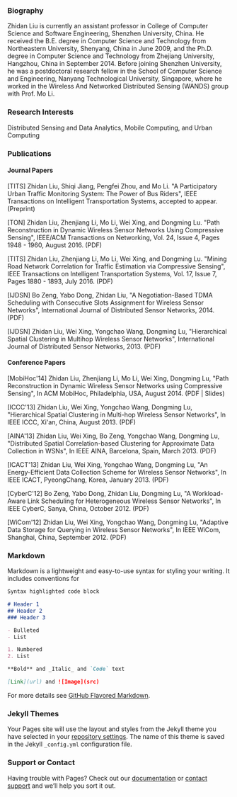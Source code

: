 
### Biography

Zhidan Liu is currently an assistant professor in College of Computer Science and Software Engineering, Shenzhen University, China. He received the B.E. degree in Computer Science and Technology from Northeastern University, Shenyang, China in June 2009, and the Ph.D. degree in Computer Science and Technology from Zhejiang University, Hangzhou, China in September 2014. Before joining Shenzhen University, he was a postdoctoral research fellow in the School of Computer Science and Engineering, Nanyang Technological University, Singapore, where he worked in the Wireless And Networked Distributed Sensing (WANDS) group with Prof. Mo Li. 

### Research Interests

Distributed Sensing and Data Analytics, Mobile Computing, and Urban Computing

### Publications

#### Journal Papers

[TITS] Zhidan Liu, Shiqi Jiang, Pengfei Zhou, and Mo Li. "A Participatory Urban Traffic Monitoring System: The Power of Bus Riders", IEEE Transactions on Intelligent Transportation Systems, accepted to appear. (Preprint)

[TON] Zhidan Liu, Zhenjiang Li, Mo Li, Wei Xing, and Dongming Lu. "Path Reconstruction in Dynamic Wireless Sensor Networks Using Compressive Sensing", IEEE/ACM Transactions on Networking, Vol. 24, Issue 4, Pages 1948 - 1960, August 2016. (PDF)

[TITS] Zhidan Liu, Zhenjiang Li, Mo Li, Wei Xing, and Dongming Lu. "Mining Road Network Correlation for Traffic Estimation via Compressive Sensing", IEEE Transactions on Intelligent Transportation Systems, Vol. 17, Issue 7, Pages 1880 - 1893, July 2016. (PDF)

[IJDSN] Bo Zeng, Yabo Dong, Zhidan Liu, "A Negotiation-Based TDMA Scheduling with Consecutive Slots Assignment for Wireless Sensor Networks", International Journal of Distributed Sensor Networks, 2014. (PDF)

[IJDSN] Zhidan Liu, Wei Xing, Yongchao Wang, Dongming Lu, "Hierarchical Spatial Clustering in Multihop Wireless Sensor Networks", International Journal of Distributed Sensor Networks, 2013. (PDF)

#### Conference Papers

[MobiHoc'14] Zhidan Liu, Zhenjiang Li, Mo Li, Wei Xing, Dongming Lu, "Path Reconstruction in Dynamic Wireless Sensor Networks using Compressive Sensing", In ACM MobiHoc, Philadelphia, USA, August 2014. (PDF | Slides)

[ICCC'13] Zhidan Liu, Wei Xing, Yongchao Wang, Dongming Lu, "Hierarchical Spatial Clustering in Multi-hop Wireless Sensor Networks", In IEEE ICCC, Xi'an, China, August 2013. (PDF)

[AINA'13] Zhidan Liu, Wei Xing, Bo Zeng, Yongchao Wang, Dongming Lu, "Distributed Spatial Correlation-based Clustering for Approximate Data Collection in WSNs", In IEEE AINA, Barcelona, Spain, March 2013. (PDF)

[ICACT'13] Zhidan Liu, Wei Xing, Yongchao Wang, Dongming Lu, "An Energy-Efficient Data Collection Scheme for Wireless Sensor Networks", In IEEE ICACT, PyeongChang, Korea, January 2013. (PDF)

[CyberC'12] Bo Zeng, Yabo Dong, Zhidan Liu, Dongming Lu, "A Workload-Aware Link Scheduling for Heterogeneous Wireless Sensor Networks", In IEEE CyberC, Sanya, China, October 2012. (PDF)

[WiCom'12] Zhidan Liu, Wei Xing, Yongchao Wang, Dongming Lu, "Adaptive Data Storage for Querying in Wireless Sensor Networks", In IEEE WiCom, Shanghai, China, September 2012. (PDF)

### Markdown

Markdown is a lightweight and easy-to-use syntax for styling your writing. It includes conventions for

```markdown
Syntax highlighted code block

# Header 1
## Header 2
### Header 3

- Bulleted
- List

1. Numbered
2. List

**Bold** and _Italic_ and `Code` text

[Link](url) and ![Image](src)
```

For more details see [GitHub Flavored Markdown](https://guides.github.com/features/mastering-markdown/).

### Jekyll Themes

Your Pages site will use the layout and styles from the Jekyll theme you have selected in your [repository settings](https://github.com/liuzhidan/liuzhidan.github.io/settings). The name of this theme is saved in the Jekyll `_config.yml` configuration file.

### Support or Contact

Having trouble with Pages? Check out our [documentation](https://help.github.com/categories/github-pages-basics/) or [contact support](https://github.com/contact) and we’ll help you sort it out.
